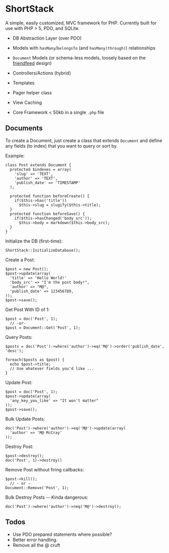 # ShortStack

A simple, easily customized, MVC framework for PHP. Currently built for use with PHP > 5, PDO, and SQLite.

* DB Abstraction Layer (over PDO)
* Models with `hasMany`/`belongsTo` (and `hasMany(through)`) relationships
* `Document` Models (or schema-less models, loosely based on the [friendfeed][] design)
* Controllers/Actions (hybrid)
* Templates
* Pager helper class
* View Caching
* Core Framework < 50kb in a single `.php` file

  [friendfeed]: http://bret.appspot.com/entry/how-friendfeed-uses-mysql


## Documents

To create a Document, just create a class that extends `Document` and define any fields (to index) that you want to query or sort by.

Example:    

    class Post extends Document {
      protected $indexes = array(
        'slug' => 'TEXT',
        'author' => 'TEXT',
        'publish_date' => 'TIMESTAMP'
      );
      
      protected function beforeCreate() {
        if($this->has('title'))
          $this->slug = slugify($this->title);
      }
      protected function beforeSave() {
        if($this->hasChanged('body_src'));
          $this->body = markdown($this->body_src);
      }
    }


Initialize the DB (first-time):

    ShortStack::InitializeDatabase();


Create a Post:

    $post = new Post();
    $post->update(array(
      'title' => 'Hello World!'
      'body_src' => "I'm the post body!",
      'author' => "M@",
      'publish_date' => 123456789,
    ));
    $post->save();


Get Post With ID of 1:

    $post = doc('Post', 1);
      // -or-
    $post = Document::Get('Post', 1);

Query Posts:

    $posts = doc('Post')->where('author')->eq('M@')->order('publish_date', 'desc');
    
    foreach($posts as $post) {
      echo $post->title;
      // Use whatever fields you'd like ...
    }


Update Post:

    $post = doc('Post', 1);
    $post->update(array(
      'any_key_you_like' => "It won't matter"
    ));
    $post->save();


Bulk Update Posts:
    
    doc('Post')->where('author')->eq('M@')->update(array(
      'author' => 'M@ McCray'
    ));


Destroy Post:

    $post->destroy();
    doc('Post', 1)->destroy()


Remove Post without firing callbacks:

    $post->kill();
      // - or -
    Document::Remove('Post', 1);


Bulk Destroy Posts -- Kinda dangerous:

    doc('Post')->where('author')->neq('M@')->destroy();



## Todos

* Use PDO prepared statements where possible?
* Better error handling.
* Remove all the @ cruft
